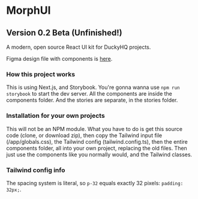 # MorphUI

## Version 0.2 Beta (Unfinished!)

A modern, open source React UI kit for DuckyHQ projects.

Figma design file with components is [here](https://www.figma.com/community/file/1322693203140901897/morphui-wip).

### How this project works

This is using Next.js, and Storybook. You're gonna wanna use `npm run storybook` to start the dev server. All the components are inside the components folder. And the stories are separate, in the stories folder.

### Installation for your own projects

This will not be an NPM module. What you have to do is get this source code (clone, or download zip), then copy the Tailwind input file (/app/globals.css), the Tailwind config (tailwind.config.ts), then the entire components folder, all into your own project, replacing the old files. Then just use the components like you normally would, and the Tailwind classes.

### Tailwind config info

The spacing system is literal, so `p-32` equals exactly 32 pixels: `padding: 32px;`.
